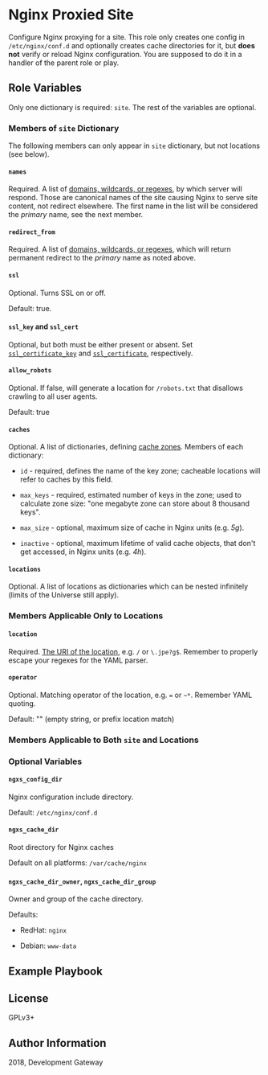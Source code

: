 # Nginx Proxied Site

Configure Nginx proxying for a site. This role only creates one config in `/etc/nginx/conf.d` and optionally creates cache directories for it, but **does not** verify or reload Nginx configuration. You are supposed to do it in a handler of the parent role or play.

## Role Variables

Only one dictionary is required: `site`. The rest of the variables are optional.

### Members of `site` Dictionary

The following members can only appear in `site` dictionary, but not locations (see below).

#### `names`

Required. A list of [domains, wildcards, or regexes](http://nginx.org/en/docs/http/ngx_http_core_module.html#server_name), by which server will respond. Those are canonical names of the site causing Nginx to serve site content, not redirect elsewhere. The first name in the list will be considered the *primary* name, see the next member.

#### `redirect_from`

Required. A list of [domains, wildcards, or regexes](http://nginx.org/en/docs/http/ngx_http_core_module.html#server_name), which will return permanent redirect to the *primary* name as noted above.

#### `ssl`

Optional. Turns SSL on or off.

Default: true.

#### `ssl_key` and `ssl_cert`

Optional, but both must be either present or absent. Set [`ssl_certificate_key`](http://nginx.org/en/docs/http/ngx_http_ssl_module.html#ssl_certificate_key) and [`ssl_certificate`](http://nginx.org/en/docs/http/ngx_http_ssl_module.html#ssl_certificate), respectively.

#### `allow_robots`

Optional. If false, will generate a location for `/robots.txt` that disallows crawling to all user agents.

Default: true

#### `caches`

Optional. A list of dictionaries, defining [cache zones](http://nginx.org/en/docs/http/ngx_http_proxy_module.html#proxy_cache_path). Members of each dictionary:

* `id` - required, defines the name of the key zone; cacheable locations will refer to caches by this field.

* `max_keys` - required, estimated number of keys in the zone; used to calculate zone size: "one megabyte zone can store about 8 thousand keys".

* `max_size` - optional, maximum size of cache in Nginx units (e.g. *5g*).

* `inactive` - optional, maximum lifetime of valid cache objects, that don't get accessed, in Nginx units (e.g. *4h*).

#### `locations`

Optional. A list of locations as dictionaries which can be nested infinitely (limits of the Universe still apply).

### Members Applicable Only to Locations

#### `location`

Required. [The URI of the location](http://nginx.org/en/docs/http/ngx_http_core_module.html#location), e.g. `/` or `\.jpe?g$`. Remember to properly escape your regexes for the YAML parser.

#### `operator`

Optional. Matching operator of the location, e.g. `=` or `~*`. Remember YAML quoting.

Default: "" (empty string, or prefix location match)

### Members Applicable to Both `site` and Locations

### Optional Variables

#### `ngxs_config_dir`

Nginx configuration include directory.

Default: `/etc/nginx/conf.d`

#### `ngxs_cache_dir`

Root directory for Nginx caches

Default on all platforms: `/var/cache/nginx`

#### `ngxs_cache_dir_owner`, `ngxs_cache_dir_group`

Owner and group of the cache directory.

Defaults:

* RedHat: `nginx`

* Debian: `www-data`

## Example Playbook


## License

GPLv3+

## Author Information

2018, Development Gateway
